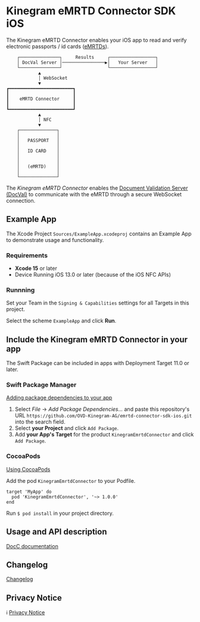 # Kinegram eMRTD Connector SDK iOS

The Kinegram eMRTD Connector enables your iOS app to read and verify electronic passports / id cards ([eMRTDs][emrtd]).

```
    ┌───────────────┐     Results     ┌─────────────────┐
    │ DocVal Server │────────────────▶│   Your Server   │
    └───────────────┘                 └─────────────────┘
            ▲
            │ WebSocket
            ▼
┏━━━━━━━━━━━━━━━━━━━━━━━━┓
┃                        ┃
┃    eMRTD Connector     ┃
┃                        ┃
┗━━━━━━━━━━━━━━━━━━━━━━━━┛
            ▲
            │ NFC
            ▼
    ┌──────────────┐
    │              │
    │   PASSPORT   │
    │              │
    │   ID CARD    │
    │              │
    │              │
    │   (eMRTD)    │
    │              │
    └──────────────┘
```

The *Kinegram eMRTD Connector* enables the [Document Validation Server (DocVal)][docval] to communicate with the eMRTD through a secure WebSocket connection.

## Example App

The Xcode Project `Sources/ExampleApp.xcodeproj` contains an Example App to demonstrate usage and functionality.

### Requirements

* **Xcode 15** or later
* Device Running iOS 13.0 or later (because of the iOS NFC APIs)

### Runnning

Set your Team in the `Signing & Capabilities` settings for all Targets in this project.

Select the scheme `ExampleApp` and click **Run**.

## Include the Kinegram eMRTD Connector in your app

The Swift Package can be included in apps with Deployment Target 11.0 or later.

### Swift Package Manager

[Adding package dependencies to your app][add-packages]

1. Select _File_ -> _Add Package Dependencies..._ and paste this repository's URL `https://github.com/OVD-Kinegram-AG/emrtd-connector-sdk-ios.git` into the search field.
2. Select **your Project** and click `Add Package`.
3. Add **your App's Target** for the product `KinegramEmrtdConnector` and click `Add Package`.

### CocoaPods

[Using CocoaPods][using-cocoapods]

Add the pod `KinegramEmrtdConnector` to your Podfile.

```
target 'MyApp' do
  pod 'KinegramEmrtdConnector', '~> 1.0.0'
end
```

Run `$ pod install` in your project directory.

## Usage and API description

[DocC documentation][documentation]

## Changelog

[Changelog](CHANGELOG.md)

## Privacy Notice

ℹ️ [Privacy Notice][privacy-notice]

[emrtd]: https://kta.pages.kurzdigital.com/kta-kinegram-document-validation-service/Security%20Mechanisms
[docval]: https://kta.pages.kurzdigital.com/kta-kinegram-document-validation-service/
[add-packages]: https://developer.apple.com/documentation/xcode/adding-package-dependencies-to-your-app
[using-cocoapods]: https://guides.cocoapods.org/using/using-cocoapods.html
[documentation]: https://ovd-kinegram-ag.github.io/emrtd-connector-sdk-ios/documentation/kinegramemrtdconnector
[privacy-notice]: https://kinegram.digital/privacy-notice/
